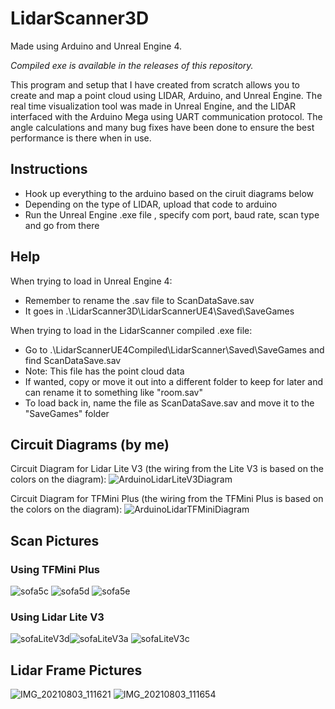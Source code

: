 # LidarScanner3D
Made using Arduino and Unreal Engine 4.

*Compiled exe is available in the releases of this repository.*

This program and setup that I have created from scratch allows you to create and map a point cloud using LIDAR, Arduino, and Unreal Engine. The real time visualization tool was made in Unreal Engine, and the LIDAR interfaced with the Arduino Mega using UART communication protocol. The angle calculations and many bug fixes have been done to ensure the best performance is there when in use.

## Instructions
- Hook up everything to the arduino based on the ciruit diagrams below
- Depending on the type of LIDAR, upload that code to arduino
- Run the Unreal Engine .exe file , specify com port, baud rate, scan type and go from there

## Help
When trying to load in Unreal Engine 4:
- Remember to rename the .sav file to ScanDataSave.sav
- It goes in .\LidarScanner3D\LidarScannerUE4\Saved\SaveGames

When trying to load in the LidarScanner compiled .exe file:
- Go to .\LidarScannerUE4Compiled\LidarScanner\Saved\SaveGames and find ScanDataSave.sav
- Note: This file has the point cloud data
- If wanted, copy or move it out into a different folder to keep for later and can rename it to something like "room.sav"
- To load back in, name the file as ScanDataSave.sav and move it to the "SaveGames" folder

## Circuit Diagrams (by me)
Circuit Diagram for Lidar Lite V3 (the wiring from the Lite V3 is based on the colors on the diagram):
![ArduinoLidarLiteV3Diagram](https://user-images.githubusercontent.com/44419439/129426226-b9241c6e-dd0b-41c2-91ce-c574880a7d88.png)

Circuit Diagram for TFMini Plus (the wiring from the TFMini Plus is based on the colors on the diagram):
![ArduinoLidarTFMiniDiagram](https://user-images.githubusercontent.com/44419439/129426262-82d0f446-6be1-4c31-97fe-d7f711e6c780.png)

## Scan Pictures
### Using TFMini Plus
![sofa5c](https://user-images.githubusercontent.com/44419439/129427278-67b9fd6d-619c-4f7a-9e68-49b4ab2f010b.png)
![sofa5d](https://user-images.githubusercontent.com/44419439/129427280-5550c4fc-323a-4ab6-beb2-49ee247f7afa.png)
![sofa5e](https://user-images.githubusercontent.com/44419439/129427281-ced7c289-f0f8-4092-92e8-e0e0079b49da.png)

### Using Lidar Lite V3
![sofaLiteV3d](https://user-images.githubusercontent.com/44419439/129435652-80d78f99-d1dd-4499-afa8-33a7493f6a58.png)![sofaLiteV3a](https://user-images.githubusercontent.com/44419439/129435653-24178754-fbf7-4407-9de5-917243b70714.png)
![sofaLiteV3c](https://user-images.githubusercontent.com/44419439/129435655-1f7691a0-1eae-4c95-998a-8fab4911a48f.png)


## Lidar Frame Pictures
![IMG_20210803_111621](https://user-images.githubusercontent.com/44419439/129431828-7d3091e6-1d95-4b54-9bde-9fd300abb350.jpg)
![IMG_20210803_111654](https://user-images.githubusercontent.com/44419439/129431829-83f5ee40-ab1a-4a06-a8d2-78cf1221d6fd.jpg)
